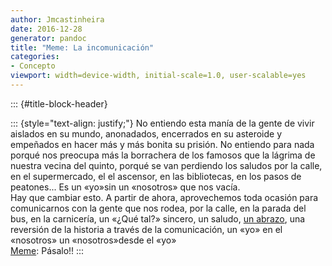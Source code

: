 ```yaml
---
author: Jmcastinheira
date: 2016-12-28
generator: pandoc
title: "Meme: La incomunicación"
categories:
- Concepto
viewport: width=device-width, initial-scale=1.0, user-scalable=yes
---
```


::: {#title-block-header}

::: {style="text-align: justify;"}
No entiendo esta manía de la gente de vivir aislados en su mundo,
anonadados, encerrados en su asteroide y empeñados en hacer más y más
bonita su prisión. No entiendo para nada porqué nos preocupa más la
borrachera de los famosos que la lágrima de nuestra vecina del quinto,
porqué se van perdiendo los saludos por la calle, en el supermercado, el
el ascensor, en las bibliotecas, en los pasos de peatones... Es un
«yo»sin un «nosotros» que nos vacía.\
Hay que cambiar esto. A partir de ahora, aprovechemos toda ocasión para
comunicarnos con la gente que nos rodea, por la calle, en la parada del
bus, en la carnicería, un «¿Qué tal?» sincero, un saludo, [un
abrazo](http://diezmilabrazos.blogspot.com/), una reversión de la
historia a través de la comunicación, un «yo» en el «nosotros» un
«nosotros»desde el «yo»\
[Meme](http://es.wikipedia.org/wiki/Meme): Pásalo!!
:::
